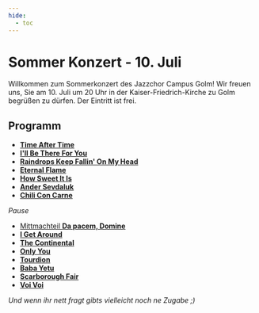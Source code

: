 ```yaml
---
hide:
  - toc
---
```


# Sommer Konzert - 10. Juli

Willkommen zum Sommerkonzert des Jazzchor Campus Golm! Wir freuen uns, Sie am
10. Juli um 20 Uhr in der Kaiser-Friedrich-Kirche zu Golm begrüßen zu dürfen.
Der Eintritt ist frei.

## Programm

* [**Time After Time**](01-time-after-time)
* [**I'll Be There For You**](02-ill-be-there-for-you)
* [**Raindrops Keep Fallin' On My Head**](03-raindrops)
* [**Eternal Flame**](04-eternal-flame)
* [**How Sweet It Is**](05-how-sweet-it-is)
* [**Ander Sevdaluk**](06-ander-sevdaluk)
* [**Chili Con Carne**](07-chili-con-carne)

*Pause*

* [Mittmachteil **Da pacem, Domine**](07b-da-pacem-domine)
* [**I Get Around**](08-i-get-around)
* [**The Continental**](09-the-continental)
* [**Only You**](10-only-you)
* [**Tourdion**](11-tourdion)
* [**Baba Yetu**](12-baba-yetu)
* [**Scarborough Fair**](13-scarborough-fair)
* [**Voi Voi**](14-voi-voi)

*Und wenn ihr nett fragt gibts vielleicht noch ne Zugabe ;)*

